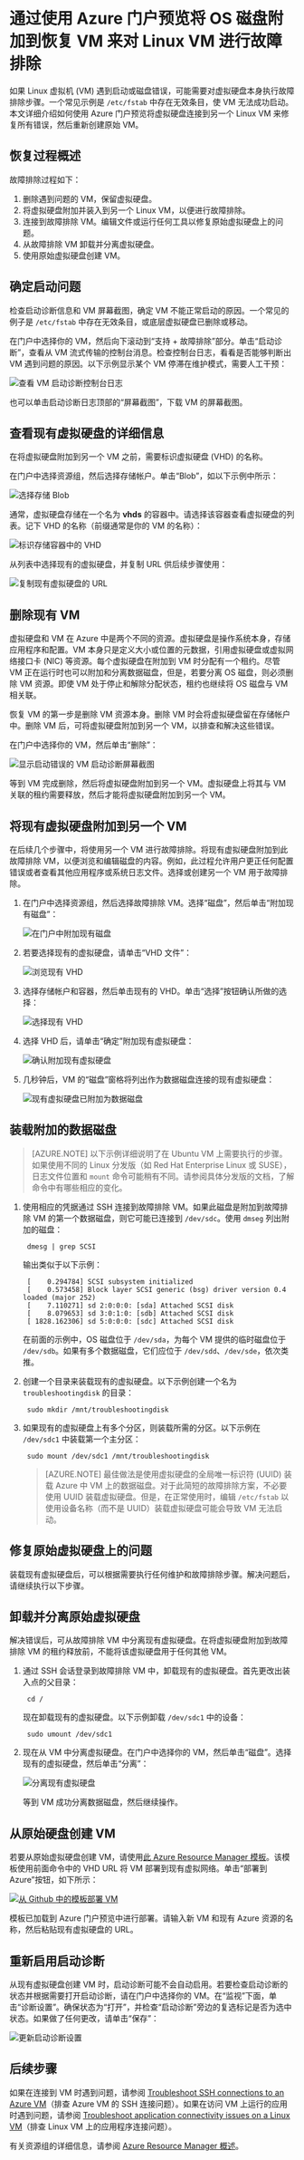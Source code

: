 <properties
    pageTitle="在门户中使用 Linux 故障排除 VM | Azure"
    description="了解如何通过使用 Azure 门户预览将 OS 磁盘连接到恢复 VM 来排查 Linux 虚拟机问题"
    services="virtual-machines-linux"
    documentationCenter=""
    authors="iainfoulds"
    manager="timlt"
    editor="" />
<tags 
    ms.service="virtual-machines-linux"
    ms.devlang="na"
    ms.topic="article"
    ms.tgt_pltfrm="vm-linux"
    ms.workload="infrastructure"
    ms.date="11/14/2016"
    wacn.date="01/20/2017"
    ms.author="iainfou" />

# 通过使用 Azure 门户预览将 OS 磁盘附加到恢复 VM 来对 Linux VM 进行故障排除
如果 Linux 虚拟机 (VM) 遇到启动或磁盘错误，可能需要对虚拟硬盘本身执行故障排除步骤。一个常见示例是 `/etc/fstab` 中存在无效条目，使 VM 无法成功启动。本文详细介绍如何使用 Azure 门户预览将虚拟硬盘连接到另一个 Linux VM 来修复所有错误，然后重新创建原始 VM。

## 恢复过程概述
故障排除过程如下：

1. 删除遇到问题的 VM，保留虚拟硬盘。
2. 将虚拟硬盘附加并装入到另一个 Linux VM，以便进行故障排除。
3. 连接到故障排除 VM。编辑文件或运行任何工具以修复原始虚拟硬盘上的问题。
4. 从故障排除 VM 卸载并分离虚拟硬盘。
5. 使用原始虚拟硬盘创建 VM。

## 确定启动问题
检查启动诊断信息和 VM 屏幕截图，确定 VM 不能正常启动的原因。一个常见的例子是 `/etc/fstab` 中存在无效条目，或底层虚拟硬盘已删除或移动。

在门户中选择你的 VM，然后向下滚动到“支持 + 故障排除”部分。单击“启动诊断”，查看从 VM 流式传输的控制台消息。检查控制台日志，看看是否能够判断出 VM 遇到问题的原因。以下示例显示某个 VM 停滞在维护模式，需要人工干预：

![查看 VM 启动诊断控制台日志](./media/virtual-machines-linux-troubleshoot-recovery-disks/boot-diagnostics-error.png)  


也可以单击启动诊断日志顶部的“屏幕截图”，下载 VM 的屏幕截图。

## 查看现有虚拟硬盘的详细信息
在将虚拟硬盘附加到另一个 VM 之前，需要标识虚拟硬盘 (VHD) 的名称。

在门户中选择资源组，然后选择存储帐户。单击“Blob”，如以下示例中所示：

![选择存储 Blob](./media/virtual-machines-linux-troubleshoot-recovery-disks/storage-account-overview.png)  


通常，虚拟硬盘存储在一个名为 **vhds** 的容器中。请选择该容器查看虚拟硬盘的列表。记下 VHD 的名称（前缀通常是你的 VM 的名称）：

![标识存储容器中的 VHD](./media/virtual-machines-linux-troubleshoot-recovery-disks/storage-container.png)  


从列表中选择现有的虚拟硬盘，并复制 URL 供后续步骤使用：

![复制现有虚拟硬盘的 URL](./media/virtual-machines-linux-troubleshoot-recovery-disks/copy-vhd-url.png)  


## 删除现有 VM
虚拟硬盘和 VM 在 Azure 中是两个不同的资源。虚拟硬盘是操作系统本身，存储应用程序和配置。VM 本身只是定义大小或位置的元数据，引用虚拟硬盘或虚拟网络接口卡 (NIC) 等资源。每个虚拟硬盘在附加到 VM 时分配有一个租约。尽管 VM 正在运行时也可以附加和分离数据磁盘，但是，若要分离 OS 磁盘，则必须删除 VM 资源。即使 VM 处于停止和解除分配状态，租约也继续将 OS 磁盘与 VM 相关联。

恢复 VM 的第一步是删除 VM 资源本身。删除 VM 时会将虚拟硬盘留在存储帐户中。删除 VM 后，可将虚拟硬盘附加到另一个 VM，以排查和解决这些错误。

在门户中选择你的 VM，然后单击“删除”：

![显示启动错误的 VM 启动诊断屏幕截图](./media/virtual-machines-linux-troubleshoot-recovery-disks/stop-delete-vm.png)  


等到 VM 完成删除，然后将虚拟硬盘附加到另一个 VM。虚拟硬盘上将其与 VM 关联的租约需要释放，然后才能将虚拟硬盘附加到另一个 VM。

## 将现有虚拟硬盘附加到另一个 VM
在后续几个步骤中，将使用另一个 VM 进行故障排除。将现有虚拟硬盘附加到此故障排除 VM，以便浏览和编辑磁盘的内容。例如，此过程允许用户更正任何配置错误或者查看其他应用程序或系统日志文件。选择或创建另一个 VM 用于故障排除。

1. 在门户中选择资源组，然后选择故障排除 VM。选择“磁盘”，然后单击“附加现有磁盘”：

    ![在门户中附加现有磁盘](./media/virtual-machines-linux-troubleshoot-recovery-disks/attach-existing-disk.png)  


2. 若要选择现有的虚拟硬盘，请单击“VHD 文件”：

    ![浏览现有 VHD](./media/virtual-machines-linux-troubleshoot-recovery-disks/select-vhd-location.png)  


3. 选择存储帐户和容器，然后单击现有的 VHD。单击“选择”按钮确认所做的选择：

    ![选择现有 VHD](./media/virtual-machines-linux-troubleshoot-recovery-disks/select-vhd.png)  


4. 选择 VHD 后，请单击“确定”附加现有虚拟硬盘：

    ![确认附加现有虚拟硬盘](./media/virtual-machines-linux-troubleshoot-recovery-disks/attach-disk-confirm.png)  


5. 几秒钟后，VM 的“磁盘”窗格将列出作为数据磁盘连接的现有虚拟硬盘：

    ![现有虚拟硬盘已附加为数据磁盘](./media/virtual-machines-linux-troubleshoot-recovery-disks/attached-disk.png)  


## 装载附加的数据磁盘

> [AZURE.NOTE]
以下示例详细说明了在 Ubuntu VM 上需要执行的步骤。如果使用不同的 Linux 分发版（如 Red Hat Enterprise Linux 或 SUSE），日志文件位置和 `mount` 命令可能稍有不同。请参阅具体分发版的文档，了解命令中有哪些相应的变化。

1. 使用相应的凭据通过 SSH 连接到故障排除 VM。如果此磁盘是附加到故障排除 VM 的第一个数据磁盘，则它可能已连接到 `/dev/sdc`。使用 `dmseg` 列出附加的磁盘：

        dmesg | grep SCSI

    输出类似于以下示例：

        [    0.294784] SCSI subsystem initialized
        [    0.573458] Block layer SCSI generic (bsg) driver version 0.4 loaded (major 252)
        [    7.110271] sd 2:0:0:0: [sda] Attached SCSI disk
        [    8.079653] sd 3:0:1:0: [sdb] Attached SCSI disk
        [ 1828.162306] sd 5:0:0:0: [sdc] Attached SCSI disk

    在前面的示例中，OS 磁盘位于 `/dev/sda`，为每个 VM 提供的临时磁盘位于 `/dev/sdb`。如果有多个数据磁盘，它们应位于 `/dev/sdd`、`/dev/sde`，依次类推。

2. 创建一个目录来装载现有的虚拟硬盘。以下示例创建一个名为 `troubleshootingdisk` 的目录：

        sudo mkdir /mnt/troubleshootingdisk

3. 如果现有的虚拟硬盘上有多个分区，则装载所需的分区。以下示例在 `/dev/sdc1` 中装载第一个主分区：

        sudo mount /dev/sdc1 /mnt/troubleshootingdisk

    > [AZURE.NOTE]
    > 最佳做法是使用虚拟硬盘的全局唯一标识符 (UUID) 装载 Azure 中 VM 上的数据磁盘。对于此简短的故障排除方案，不必要使用 UUID 装载虚拟硬盘。但是，在正常使用时，编辑 `/etc/fstab` 以使用设备名称（而不是 UUID）装载虚拟硬盘可能会导致 VM 无法启动。

## 修复原始虚拟硬盘上的问题
装载现有虚拟硬盘后，可以根据需要执行任何维护和故障排除步骤。解决问题后，请继续执行以下步骤。

## 卸载并分离原始虚拟硬盘
解决错误后，可从故障排除 VM 中分离现有虚拟硬盘。在将虚拟硬盘附加到故障排除 VM 的租约释放前，不能将该虚拟硬盘用于任何其他 VM。

1. 通过 SSH 会话登录到故障排除 VM 中，卸载现有的虚拟硬盘。首先更改出装入点的父目录：

        cd /

    现在卸载现有的虚拟硬盘。以下示例卸载 `/dev/sdc1` 中的设备：

        sudo umount /dev/sdc1

2. 现在从 VM 中分离虚拟硬盘。在门户中选择你的 VM，然后单击“磁盘”。选择现有的虚拟硬盘，然后单击“分离”：

    ![分离现有虚拟硬盘](./media/virtual-machines-linux-troubleshoot-recovery-disks/detach-disk.png)  


    等到 VM 成功分离数据磁盘，然后继续操作。

## 从原始硬盘创建 VM
若要从原始虚拟硬盘创建 VM，请使用[此 Azure Resource Manager 模板](https://github.com/Azure/azure-quickstart-templates/tree/master/201-vm-specialized-vhd-existing-vnet)。该模板使用前面命令中的 VHD URL 将 VM 部署到现有虚拟网络。单击“部署到 Azure”按钮，如下所示：

[![从 Github 中的模板部署 VM](http://azuredeploy.net/deploybutton.png)](https://portal.azure.cn/#create/Microsoft.Template/uri/https%3A%2F%2Fraw.githubusercontent.com%2Fazure%2Fazure-quickstart-templates%2Fmaster%2F201-vm-specialized-vhd-existing-vnet%2Fazuredeploy.json)

模板已加载到 Azure 门户预览中进行部署。请输入新 VM 和现有 Azure 资源的名称，然后粘贴现有虚拟硬盘的 URL。

## 重新启用启动诊断
从现有虚拟硬盘创建 VM 时，启动诊断可能不会自动启用。若要检查启动诊断的状态并根据需要打开启动诊断，请在门户中选择你的 VM。在“监视”下面，单击“诊断设置”。确保状态为“打开”，并检查“启动诊断”旁边的复选标记是否为选中状态。如果做了任何更改，请单击“保存”：

![更新启动诊断设置](./media/virtual-machines-linux-troubleshoot-recovery-disks/reenable-boot-diagnostics.png)  


## 后续步骤
如果在连接到 VM 时遇到问题，请参阅 [Troubleshoot SSH connections to an Azure VM](/documentation/articles/virtual-machines-linux-troubleshoot-ssh-connection/)（排查 Azure VM 的 SSH 连接问题）。如果在访问 VM 上运行的应用时遇到问题，请参阅 [Troubleshoot application connectivity issues on a Linux VM](/documentation/articles/virtual-machines-linux-troubleshoot-app-connection/)（排查 Linux VM 上的应用程序连接问题）。

有关资源组的详细信息，请参阅 [Azure Resource Manager 概述](/documentation/articles/resource-group-overview/)。

<!---HONumber=Mooncake_0116_2017-->
<!--Update_Description: wording update-->
